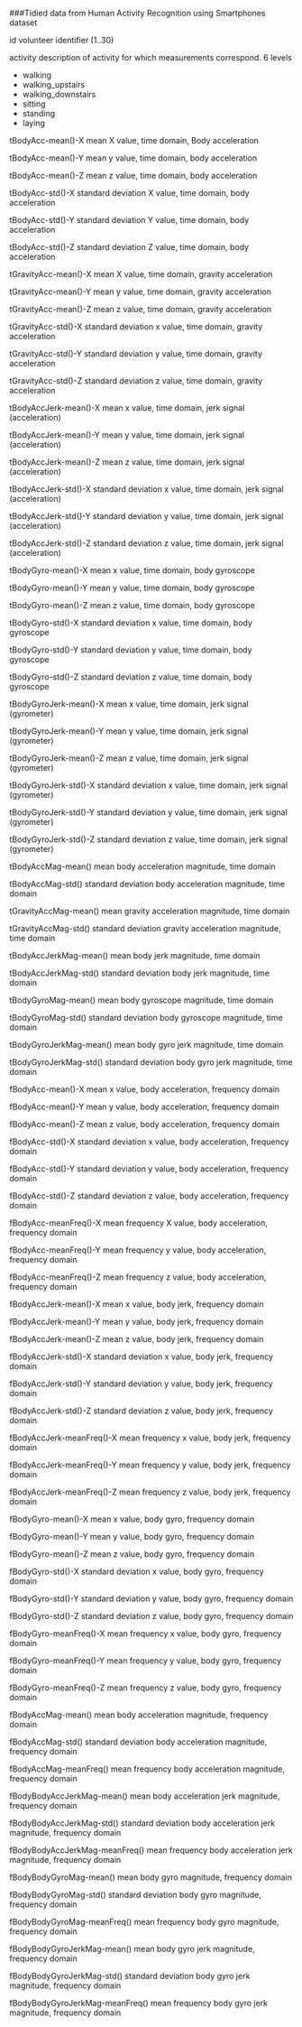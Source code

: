 ###Tidied data from Human Activity Recognition using Smartphones dataset

id            volunteer identifier (1..30)

activity      description of activity for which measurements correspond. 6 levels
  * walking
  * walking_upstairs
  * walking_downstairs
  * sitting
  * standing
  * laying


tBodyAcc-mean()-X       mean X value, time domain, Body acceleration

tBodyAcc-mean()-Y       mean y value, time domain, body acceleration

tBodyAcc-mean()-Z       mean z value, time domain, body acceleration

tBodyAcc-std()-X        standard deviation X value, time domain, body acceleration

tBodyAcc-std()-Y        standard deviation Y value, time domain, body acceleration

tBodyAcc-std()-Z        standard deviation Z value, time domain, body acceleration

tGravityAcc-mean()-X    mean X value, time domain, gravity acceleration

tGravityAcc-mean()-Y    mean y value, time domain, gravity acceleration

tGravityAcc-mean()-Z    mean z value, time domain, gravity acceleration

tGravityAcc-std()-X     standard deviation x value, time domain, gravity acceleration

tGravityAcc-std()-Y     standard deviation y value, time domain, gravity acceleration

tGravityAcc-std()-Z     standard deviation z value, time domain, gravity acceleration

tBodyAccJerk-mean()-X   mean x value, time domain, jerk signal (acceleration)

tBodyAccJerk-mean()-Y   mean y value, time domain, jerk signal (acceleration)

tBodyAccJerk-mean()-Z   mean z value, time domain, jerk signal (acceleration)

tBodyAccJerk-std()-X    standard deviation x value, time domain, jerk signal (acceleration)

tBodyAccJerk-std()-Y    standard deviation y value, time domain, jerk signal (acceleration)

tBodyAccJerk-std()-Z    standard deviation z value, time domain, jerk signal (acceleration)

tBodyGyro-mean()-X      mean x value, time domain, body gyroscope

tBodyGyro-mean()-Y      mean y value, time domain, body gyroscope

tBodyGyro-mean()-Z      mean z value, time domain, body gyroscope

tBodyGyro-std()-X       standard deviation x value, time domain, body gyroscope

tBodyGyro-std()-Y       standard deviation y value, time domain, body gyroscope

tBodyGyro-std()-Z       standard deviation z value, time domain, body gyroscope

tBodyGyroJerk-mean()-X  mean x value, time domain, jerk signal (gyrometer)

tBodyGyroJerk-mean()-Y  mean y value, time domain, jerk signal (gyrometer)

tBodyGyroJerk-mean()-Z  mean z value, time domain, jerk signal (gyrometer)

tBodyGyroJerk-std()-X   standard deviation x value, time domain, jerk signal (gyrometer)

tBodyGyroJerk-std()-Y   standard deviation y value, time domain, jerk signal (gyrometer)

tBodyGyroJerk-std()-Z   standard deviation z value, time domain, jerk signal (gyrometer)

tBodyAccMag-mean()      mean body acceleration magnitude, time domain

tBodyAccMag-std()       standard deviation body acceleration magnitude, time domain

tGravityAccMag-mean()   mean gravity acceleration magnitude, time domain

tGravityAccMag-std()    standard deviation gravity acceleration magnitude, time domain

tBodyAccJerkMag-mean()  mean body jerk magnitude, time domain

tBodyAccJerkMag-std()   standard deviation body jerk magnitude, time domain

tBodyGyroMag-mean()     mean body gyroscope magnitude, time domain

tBodyGyroMag-std()      standard deviation body gyroscope magnitude, time domain

tBodyGyroJerkMag-mean() mean body gyro jerk magnitude, time domain

tBodyGyroJerkMag-std()  standard deviation body gyro jerk magnitude, time domain

fBodyAcc-mean()-X       mean x value, body acceleration, frequency domain

fBodyAcc-mean()-Y       mean y value, body acceleration, frequency domain

fBodyAcc-mean()-Z       mean z value, body acceleration, frequency domain

fBodyAcc-std()-X        standard deviation x value, body acceleration, frequency domain

fBodyAcc-std()-Y        standard deviation y value, body acceleration, frequency domain

fBodyAcc-std()-Z        standard deviation z value, body acceleration, frequency domain

fBodyAcc-meanFreq()-X   mean frequency X value, body acceleration, frequency domain

fBodyAcc-meanFreq()-Y   mean frequency y value, body acceleration, frequency domain

fBodyAcc-meanFreq()-Z   mean frequency z value, body acceleration, frequency domain

fBodyAccJerk-mean()-X   mean x value, body jerk, frequency domain

fBodyAccJerk-mean()-Y   mean y value, body jerk, frequency domain

fBodyAccJerk-mean()-Z   mean z value, body jerk, frequency domain

fBodyAccJerk-std()-X    standard deviation x value, body jerk, frequency domain

fBodyAccJerk-std()-Y    standard deviation y value, body jerk, frequency domain

fBodyAccJerk-std()-Z    standard deviation z value, body jerk, frequency domain

fBodyAccJerk-meanFreq()-X   mean frequency x value, body jerk, frequency domain

fBodyAccJerk-meanFreq()-Y   mean frequency y value, body jerk, frequency domain

fBodyAccJerk-meanFreq()-Z   mean frequency z value, body jerk, frequency domain

fBodyGyro-mean()-X      mean x value, body gyro, frequency domain

fBodyGyro-mean()-Y      mean y value, body gyro, frequency domain

fBodyGyro-mean()-Z      mean z value, body gyro, frequency domain

fBodyGyro-std()-X       standard deviation x value, body gyro, frequency domain

fBodyGyro-std()-Y       standard deviation y value, body gyro, frequency domain

fBodyGyro-std()-Z       standard deviation z value, body gyro, frequency domain

fBodyGyro-meanFreq()-X  mean frequency x value, body gyro, frequency domain

fBodyGyro-meanFreq()-Y  mean frequency y value, body gyro, frequency domain

fBodyGyro-meanFreq()-Z  mean frequency z value, body gyro, frequency domain

fBodyAccMag-mean()      mean body acceleration magnitude, frequency domain

fBodyAccMag-std()       standard deviation body acceleration magnitude, frequency domain

fBodyAccMag-meanFreq()  mean frequency body acceleration magnitude, frequency domain

fBodyBodyAccJerkMag-mean()      mean body acceleration jerk magnitude, frequency domain

fBodyBodyAccJerkMag-std()       standard deviation body acceleration jerk magnitude, frequency domain

fBodyBodyAccJerkMag-meanFreq()  mean frequency body acceleration jerk magnitude, frequency domain

fBodyBodyGyroMag-mean()         mean body gyro magnitude, frequency domain

fBodyBodyGyroMag-std()          standard deviation body gyro magnitude, frequency domain

fBodyBodyGyroMag-meanFreq()     mean frequency body gyro magnitude, frequency domain

fBodyBodyGyroJerkMag-mean()     mean body gyro jerk magnitude, frequency domain

fBodyBodyGyroJerkMag-std()      standard deviation body gyro jerk magnitude, frequency domain

fBodyBodyGyroJerkMag-meanFreq() mean frequency body gyro jerk magnitude, frequency domain
